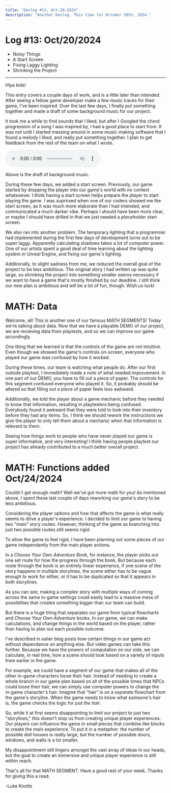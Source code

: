 ```yaml
---
title: "Devlog #13, Oct-20-2024"
description: "Another Devlog. This time for October 20th, 2024."
---
```


# Log <span class="date">#</span>13: <span class="date">Oct/20/2024</span>

<ul>
<li class="summary">Noisy Things</li>
<li class="summary">A Start Screen</li>
<li class="summary">Fixing Laggy Lighting</li>
<li class="summary">Shrinking the Project</li>
</ul>

---

Hiya kids!

This entry covers a couple days of work, and is a little later than intended. After seeing a fellow game developer make a few music tracks for their game, I've been inspired. Over the last few days, I finally put something together and made a draft of some background music for our project.

It took me a while to find sounds that I liked, but after I Googled the chord progression of a song I was inspired by, I had a good place to start from. It was not until I started messing around in some music-making software that I found a melody I liked, and really put something together. I plan to get feedback from the rest of the team on what I wrote.

<audio controls>
  <source src="/music/erase1.wav">
Your browser does not support the audio element.
</audio>

<span class="image-desc">Above is the draft of background music.</span>

During these few days, we added a start screen. Previously, our game started by dropping the player into our game's world with no context whatsoever. I think having a start screen helps prepare the player to start playing the game. I was suprirsed when one of our coders showed me the start screen, as it was much more elaborate than I had intended, and communicated a much darker vibe. Perhaps I should have been more clear, or maybe I should have drilled in that we just needed a <i>placeholder</i> start screen.

We also ran into another problem. The temporary lighting that a programmer had implemented during the first few days of development turns out to be super laggy. Apparently calculating shadows takes a lot of computer power. One of our artists spent a good deal of time learning about the lighting system in Unreal Engine, and fixing our game's lighting.

Additionally, to slight sadness from me, we reduced the overall goal of the project to be less ambitious. The original story I had written up was quite large, so shrinking the project into something smaller seems necessary if we want to have a game that's mostly finished by our deadline. I still think our new plan is ambitious and will be a lot of fun, though. Wish us luck!

<h1>MATH: Data</h1>

Welcome, all! This is another one of our famous MATH SEGMENTS! Today we're talking about data. Now that we have a playable DEMO of our project, we are recieving data from playtests, and so we can improve our game accordingly.

One thing that we learned is that the controls of the game are not intuitive. Even though we showed the game's controls on-screen, everyone who played our game was confused by how it worked.

During these times, our team is watching what people do. After our first outside playtest, I immediately made a note of what needed improvement. In one part of our DEMO, you have to fill out a piece of paper. The controls for this segment confused everyone who played it. So, it probably should be altered so that filling out a piece of paper feels less awkward.

Additionally, we told the player about a game mechanic before they needed to know that information, resulting in playtesters being confused. Everybody found it awkward that they were told to look into their inventory before they had any items. So, I think we should rework the instructions we give the player to only tell them about a mechanic when that information is relevant to them.

Seeing how things work to people who have never played our game is super informative, and very interesting! I think having people playtest our project has already contributed to a much better overall project.

<h1>MATH: Functions <span class="date">added Oct/24/2024</span></h1>

Couldn't get enough math? Well we've got more math for you! As mentioned above, I spent these last couple of days reworking our game's story to be less ambitious.

Considering the player options and how that affects the game is what really seems to drive a player's experience. I decided to limit our game to having two "main" story routes. However, thinking of the game as branching into just two possible routes still seems rigid.

To allow the game to feel rigid, I have been planning out some pieces of our game independantly from the main player actions.

In a <i>Choose Your Own Adventure Book</i>, for instance, the player picks out one set route for how the progress through the book. But because each route through the book is an entirely linear experience, if one scene of the story happens in multiple storylines, the scene either has to be vague enough to work for either, or it has to be duplicated so that it appears in both storylines.

As you can see, making a complex story with multiple ways of coming across the same in-game settings could easily lead to a massive mess of possiblities that creates something bigger than our team can build.

But there is a huge thing that separates our game from typical flowcharts and <i>Choose Your Own Adventure</i> books. In our game, we can make calculations, and change things in the world based on the player, rather than having to plan out each possible outcome.

I've described in ealier blog posts how certain things in our game act without dependance on anything else. But video games can take this further. Because we have the powers of <span class="bug">computation</span> on our side, we can calculate, in real time, how a scene should look based on a variety of inputs from earlier in the game.

For example, we could have a segment of our game that makes all of the other in-game characters loose their hair. Instead of needing to create a whole branch in our game plan based on all of the possible times that NPCs could loose their hair, we can simply use <span class="bug">computer powers</span> to change the in-game character's hair. Imagine that "hair" is on a <i>separate</i> flowchart from the game's storyline. When the game needs to know what someone's hair is, the game checks the logic for <i>just the hair</i>.

So, while it at first seems disappointing to limit our project to just two "storylines," this doesn't stop us from creating unique player experiences. Our players can influence the game in small pieces that combine like blocks to create the main experience. To put it in a metaphor: the number of possible doll houses is really large, but the number of possible doors, windows, and walls is a lot smaller.

My disappointment still lingers amongst the vast array of ideas in our heads, but the goal to create an immersive and unique player experience is still within reach.

That's all for that MATH SEGMENT. Have a good rest of your week. Thanks for giving this a read.

<p class="signature">-Luke Knotts</p>
